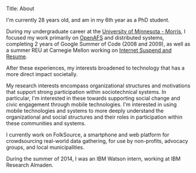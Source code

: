 Title: About

I'm currently 28 years old, and am in my 6th year as a PhD student.

During my undergraduate career at the [University of Minnesota -
Morris](http://www.morris.umn.edu/academics/computerscience/), I focused my work
primarily on [OpenAFS](http://www.openafs.org) and distributed systems,
completing 2 years of Google Summer of Code (2008 and 2009), as well as a summer
REU at Carnegie Mellon working on [Internet Suspend and
Resume](http://isr.cmu.edu).

After these experiences, my interests broadened to technology that has a more
direct impact societally.

My research interests encompass organizational structures and motivations that
support strong participation within sociotechnical systems. In particular, I'm
interested in these towards supporting social change and civic engagement
through mobile technologies.  I'm interested in using mobile technologies and
systems  to more deeply understand the organizational and social structures and
their roles in participation within these communities and systems.

I currently work on FolkSource, a smartphone and web platform for crowdsourcing
real-world data gathering, for use by non-profits, advocacy groups, and local
municipalities.

During the summer of 2014, I was an IBM Watson intern, working at IBM Research Almaden.
